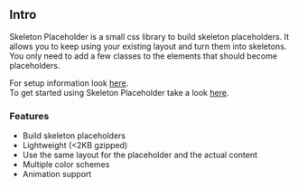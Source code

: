 ## Intro

Skeleton Placeholder is a small css library to build skeleton placeholders. It allows you to keep using your existing layout and turn them into skeletons. You only need to add a few classes to the elements that should become placeholders.

For setup information look [here](installation).  
To get started using Skeleton Placeholder take a look [here](quickstart).


### Features

- Build skeleton placeholders
- Lightweight (<2KB gzipped)
- Use the same layout for the placeholder and the actual content
- Multiple color schemes
- Animation support


